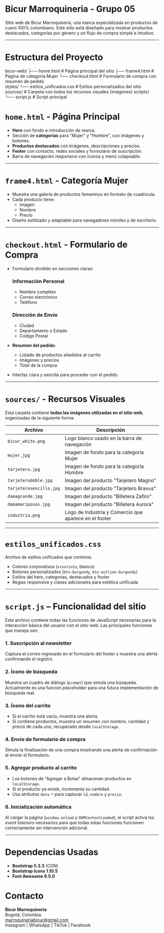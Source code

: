 # Bicur Marroquineria - Grupo 05

Sitio web de Bicur Marroquinería, una marca especializada en productos de cuero 100% colombiano. Este sitio está diseñado para mostrar productos destacados, categorías por género y un flujo de compra simple e intuitivo.

---

# Estructura del Proyecto
bicur-web/ 
├── home.html # Página principal del sitio 
├── frame4.html # Página de categoría Mujer 
└──  checkout.html # Formulario de compra con resumen de pedido  
styles/ 
└── estilos_unificados.css # Estilos personalizados del sitio 
sources/ # Carpeta con todos los recursos visuales (imágenes) 
scripts/ 
└── script.js # Script principal

#  `home.html` - Página Principal

- **Hero** con fondo e introducción de marca.
- Sección de **categorías** para "Mujer" y "Hombre", con imágenes y botones.
- **Productos destacados** con imágenes, descripciones y precios.
- **Footer** con contacto, redes sociales y formulario de suscripción.
- Barra de navegación responsive con íconos y menú colapsable.

---

#  `frame4.html` - Categoría Mujer

- Muestra una galería de productos femeninos en formato de cuadrícula.
- Cada producto tiene:
  - Imagen
  - Nombre
  - Precio
- Diseño estilizado y adaptable para navegadores móviles y de escritorio.

---

#  `checkout.html` - Formulario de Compra

- Formulario dividido en secciones claras:
  
  ### Información Personal
  - Nombre completo
  - Correo electrónico
  - Teléfono

  ### Dirección de Envío
  - Ciudad
  - Departamento o Estado
  - Código Postal

- **Resumen del pedido**:
  - Listado de productos añadidos al carrito
  - Imágenes y precios
  - Total de la compra

- Interfaz clara y sencilla para proceder con el pedido.

---

#  `sources/` - Recursos Visuales

Esta carpeta contiene **todas las imágenes utilizadas en el sitio web**, organizadas de la siguiente forma:

| Archivo                   | Descripción                                         |
|--------------------------|-----------------------------------------------------|
| `bicur_white.png`        | Logo blanco usado en la barra de navegación         |
| `mujer.jpg`              | Imagen de fondo para la categoría Mujer             |
| `tarjetero.jpg`          | Imagen de fondo para la categoría Hombre            |
| `tarjeterodoble.jpg`     | Imagen del producto "Tarjetero Magno"               |
| `tarjeterosencillo.jpg`  | Imagen del producto "Tarjetero Bravus"              |
| `damagrande.jpg`         | Imagen del producto "Billetera Zafiro"              |
| `damamariposas.jpg`      | Imagen del producto "Billetera Aurora"              |
| `industria.png`          | Logo de Industria y Comercio que aparece en el footer |

---

#  `estilos_unificados.css`

Archivo de estilos unificados que contiene:

- Colores corporativos (`vinotinto`, blanco)
- Botones personalizados (`btn-burgundy`, `btn-outline-burgundy`)
- Estilos del hero, categorías, destacados y footer
- Reglas responsive y clases adicionales para estética unificada

---

#  `script.js` – Funcionalidad del sitio

Este archivo contiene todas las funciones de JavaScript necesarias para la interacción básica del usuario con el sitio web. Las principales funciones que maneja son:

### 1. Suscripción al newsletter
Captura el correo ingresado en el formulario del footer y muestra una alerta confirmando el registro.

### 2. Ícono de búsqueda
Muestra un cuadro de diálogo (`prompt`) que simula una búsqueda. Actualmente es una función *placeholder* para una futura implementación de búsqueda real.

### 3. Ícono del carrito
- Si el carrito está vacío, muestra una alerta.
- Si contiene productos, muestra un resumen con nombre, cantidad y precio de cada uno, recuperado desde `localStorage`.

### 4. Envío de formulario de compra
Simula la finalización de una compra mostrando una alerta de confirmación al enviar el formulario.

### 5. Agregar producto al carrito
- Los botones de "Agregar a Bolsa" almacenan productos en `localStorage`.
- Si el producto ya existe, incrementa su cantidad.
- Usa atributos `data-*` para capturar `id`, `nombre` y `precio`.

### 6. Inicialización automática
Al cargar la página (`window.onload` y `DOMContentLoaded`), el script activa los *event listeners* necesarios para que todas estas funciones funcionen correctamente sin intervención adicional.

---

#  Dependencias Usadas

- **Bootstrap 5.3.3** (CDN)
- **Bootstrap Icons 1.10.5**
- **Font Awesome 6.5.0**



#  Contacto

**Bicur Marroquinería**  
 Bogotá, Colombia  
 marroquineriabicur@gmail.com  
 Instagram |  WhatsApp |  TikTok |  Facebook  
